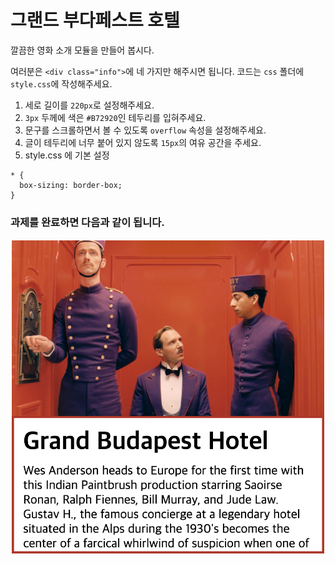 # 그랜드 부다페스트 호텔

깔끔한 영화 소개 모듈을 만들어 봅시다.

여러분은 `<div class="info">`에 네 가지만 해주시면 됩니다. 코드는 `css` 폴더에 `style.css`에 작성해주세요.

1. 세로 길이를 `220px`로 설정해주세요.
2. `3px` 두께에 색은 `#B72920`인 테두리를 입혀주세요.
3. 문구를 스크롤하면서 볼 수 있도록 `overflow` 속성을 설정해주세요.
4. 글이 테두리에 너무 붙어 있지 않도록 `15px`의 여유 공간을 주세요.
5. style.css 에 기본 설정 
```
* {
  box-sizing: border-box;
}
```

### 과제를 완료하면 다음과 같이 됩니다.

![img](assets/yTmIXRG.png)

